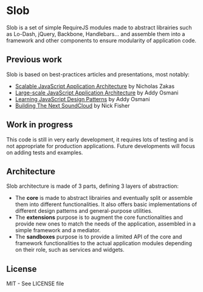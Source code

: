 Slob
====

Slob is a set of simple RequireJS modules made to abstract librairies such as Lo-Dash, jQuery, Backbone, Handlebars... and assemble them into a framework and other components to ensure modularity of application code.

Previous work
-------------

Slob is based on best-practices articles and presentations, most notably:

* [Scalable JavaScript Application Architecture](http://www.slideshare.net/nzakas/scalable-javascript-application-architecture) by Nicholas Zakas
* [Large-scale JavaScript Application Architecture](https://speakerdeck.com/addyosmani/large-scale-javascript-application-architecture) by Addy Osmani
* [Learning JavaScript Design Patterns](http://addyosmani.com/resources/essentialjsdesignpatterns/book/) by Addy Osmani
* [Building The Next SoundCloud](http://backstage.soundcloud.com/2012/06/building-the-next-soundcloud/) by Nick Fisher

Work in progress
----------------

This code is still in very early development, it requires lots of testing and is not appropriate for production applications.
Future developments will focus on adding tests and examples.

Architecture
------------

Slob architecture is made of 3 parts, defining 3 layers of abstraction:

* The **core** is made to abstract librairies and eventually split or assemble them into different functionalities. It also offers basic implementations of different design patterns and general-purpose utilities.
* The **extensions** purpose is to augment the core functionalities and provide new ones to match the needs of the application, assembled in a simple framework and a mediator.
* The **sandboxes** purpose is to provide a limited API of the core and framework functionalities to the actual application modules depending on their role, such as services and widgets.

License
-------

MIT - See LICENSE file
